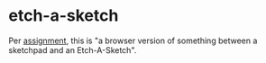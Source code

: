 # etch-a-sketch
Per [assignment](https://www.theodinproject.com/lessons/foundations-etch-a-sketch), this is "a browser version of something between a sketchpad and an Etch-A-Sketch".
